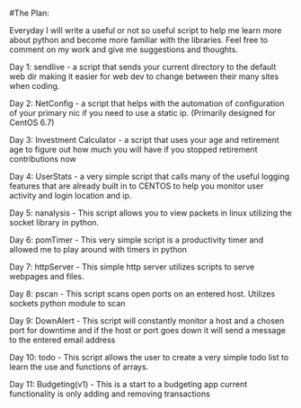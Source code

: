 #The Plan:

Everyday I will write a useful or not so useful script to help me learn more about python and become more familiar with the libraries. Feel free to comment on my work and give me suggestions and thoughts.

Day 1: sendlive - a script that sends your current directory to the default web dir making it easier for web dev to change between their many sites when coding.

Day 2: NetConfig - a script that helps with the automation of configuration of your primary nic if you need to use a static ip. (Primarily designed for CentOS 6.7)

Day 3: Investment Calculator - a script that uses your age and retirement age to figure out how much you will have if you stopped retirement contributions now

Day 4: UserStats - a very simple script that calls many of the useful logging
features that are already built in to CENTOS to help you monitor user activity
and login location and ip. 

Day 5: nanalysis - This script allows you to view packets in linux utilizing the socket library in python.

Day 6: pomTimer - This very simple script is a productivity timer and allowed me
to play around with timers in python

Day 7: httpServer - This simple http server utilizes scripts to serve webpages
and files.

Day 8: pscan - This script scans open ports on an entered host. Utilizes sockets
python module to scan

Day 9: DownAlert - This script will constantly monitor a host and a chosen port
for downtime and if the host or port goes down it will send a message to the
entered email address

Day 10: todo - This script allows the user to create a very simple todo list to
learn the use and functions of arrays.

Day 11: Budgeting(v1) - This is a start to a budgeting app current functionality
is only adding and removing transactions
